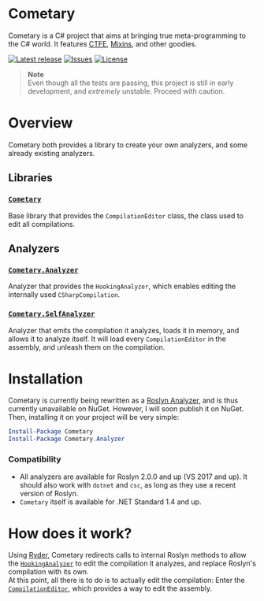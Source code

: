 Cometary
========
Cometary is a C# project that aims at bringing true meta-programming to the C# world. It features [CTFE](https://www.wikiwand.com/en/Compile_time_function_execution), [Mixins](https://www.wikiwand.com/en/Mixin), and other goodies.

[![Latest release](https://img.shields.io/github/release/6A/Cometary.svg)](../../releases/latest)
[![Issues](https://img.shields.io/github/issues-raw/6A/Cometary.svg)](../../issues)
[![License](https://img.shields.io/github/license/6A/Cometary.svg)](./LICENSE.md)

> **Note**  
> Even though all the tests are passing, this project is still in early development, and *extremely* unstable. Proceed with caution.

# Overview
Cometary both provides a library to create your own analyzers, and some already existing analyzers.

## Libraries
### [`Cometary`](./src/Cometary)
Base library that provides the `CompilationEditor` class, the class used to edit all compilations.

## Analyzers
### [`Cometary.Analyzer`](./src/Cometary.Analyzer)
Analyzer that provides the `HookingAnalyzer`, which enables editing the internally used `CSharpCompilation`.

### [`Cometary.SelfAnalyzer`](./src/Cometary.SelfAnalyzer)
Analyzer that emits the compilation it analyzes, loads it in memory, and allows it to analyze itself. It will load every `CompilationEditor` in the assembly, and unleash them on the compilation.

# Installation
Cometary is currently being rewritten as a [Roslyn Analyzer](https://github.com/dotnet/roslyn/tree/master/docs/analyzers), and is thus currently unavailable on NuGet. However, I will soon publish it on NuGet. Then, installing it on your project will be very simple:

```powershell
Install-Package Cometary
Install-Package Cometary.Analyzer
```

### Compatibility
- All analyzers are available for Roslyn 2.0.0 and up (VS 2017 and up). It should also work with `dotnet` and `csc`, as long as they use a recent version of Roslyn.
- `Cometary` itself is available for .NET Standard 1.4 and up.

# How does it work?
Using [Ryder](https://github.com/6A/Ryder), Cometary redirects calls to internal Roslyn methods to allow the [`HookingAnalyzer`](./src/Cometary.Analyzer/HookingAnalyzer.cs) to edit the compilation it analyzes, and replace Roslyn's compilation with its own.  
At this point, all there is to do is to actually edit the compilation: Enter the [`CompilationEditor`](./src/Cometary/CompilationEditor.cs), which provides a way to edit the assembly.